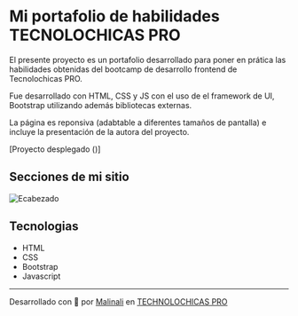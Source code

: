 # Mi portafolio de habilidades TECNOLOCHICAS PRO

El presente proyecto es un portafolio desarrollado para poner en prática las
habilidades obtenidas del bootcamp de desarrollo frontend de Tecnolochicas PRO.

Fue desarrollado con HTML, CSS y JS con el uso de el framework de UI, Bootstrap
utilizando además bibliotecas externas.

La página es reponsiva (adabtable a diferentes tamaños de pantalla) e incluye la 
presentación de la autora del proyecto.

[Proyecto desplegado ()]


## Secciones de mi sitio 


![Ecabezado](assets/readme/header.PNG)

## Tecnologias

* HTML
* CSS 
* Bootstrap
* Javascript
---

Desarrollado con  💜 por [Malinali](https://malinali.dev/) en [TECHNOLOCHICAS PRO](https://tecnolochicas.mx/)
